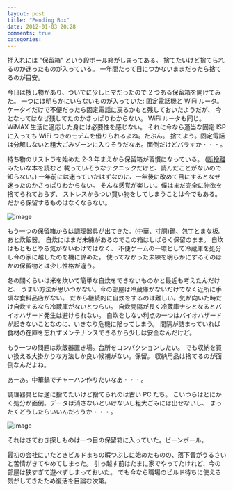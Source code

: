 ```yaml
---
layout: post
title: "Pending Box"
date: 2012-01-03 20:28
comments: true
categories: 
---
```


押入れには "保留箱" という段ボール箱がしまってある。
捨てたいけど捨てられるのか迷ったものが入っている。
一年間たって目につかないままだったら捨てるのが目安。

今日は捜し物があり、ついでに少しヒマだったので 2 つある保留箱を開けてみた。
一つには明らかにいらないものが入っていた: 固定電話機と WiFi ルータ。
ケータイだけで不便だったら固定電話に戻るかもと残しておいたようだが、
今となってはなぜ残してたのかさっぱりわからない。
WiFi ルータも同じ。 WiMAX 生活に適応した身には必要性を感じない。
それに今なら適当な固定 ISP に入っても WiFi つきのモデムを借りられるよね。たぶん。
捨てよう。固定電話は分解しないと粗大ごみゾーンに入りそうだなあ。面倒だけどバラすか・・・。

持ち物のリストラを始めた 2-3 年まえから保留箱が習慣になっている。
([断捨離](http://www.amazon.co.jp/dp/4838720521)みたいな本を読むと
載っていそうなテクニックだけど、読んだことがないので知らない。)
一年前には迷っていたはずなのに、一年後に改めて目にするとなぜ迷ったのかさっぱりわからない。
そんな感覚が楽しい。僕はまだ完全に物欲を捨てられておらず、
ストレスからつい買い物をしてしまうことは今でもある。だから保留するものはなくならない。

![image](https://lh3.googleusercontent.com/-LvPF40scQ4s/TwLNGpGi4UI/AAAAAAAACj4/UvB7Uk3KhLQ/s640/P1000105.JPG)

もう一つの保留箱からは調理器具が出てきた。(中華、寸胴)鍋、包丁とまな板。あと炊飯器。
自炊にはまだ未練があるのでこの箱はしばらく保留のまま。
自炊はもともとやる気がないわけではなく、
不便ゲームの一環として冷蔵庫を処分し今の家に越したのを機に諦めた。
使ってなかった未練を明らかにするそのほかの保留物とは少し性格が違う。

冬の間くらいは米を炊いて簡単な自炊をできないものかと最近も考えたんだけど、
うまい方法が思いつかない。今の部屋は冷蔵庫がないだけでなく近所に手頃な食料品店がない。
だから継続的に自炊をするのは難しい。気が向いた時だけ自炊するなら冷蔵庫がないとつらい。
自炊間隔が長く冷蔵庫ナシとなるとバイオハザード発生は避けられない。
自炊をしない利点の一つはバイオハザードが起きないことなのに、いきなり危機に陥ってしまう。
間隔が詰まっていれば食材の在庫を忘れずメンテナンスできるから少しは安全なんだけど。

もう一つの問題は炊飯器置き場。台所をコンパクションしたい。
でも収納を買い換える大掛かりな方法しか良い候補がない。保留。
収納用品は捨てるのが面倒なんだよね。

あーあ。中華鍋でチャーハン作りたいなあ・・・。

調理器具とは逆に捨てたいけど捨てられのは古い PC たち。
こいつらはとにかく処分が面倒。データは消さないといけないし粗大ごみには出せないし、
まったくどうしたらいいんだろうか・・・。


![image](https://lh6.googleusercontent.com/-cHZsiSykh9M/TwLuvkE1joI/AAAAAAAACnw/Q7uZHD2IcH4/s640/P1000177.JPG)

それはさておき探しものは一つ目の保留箱に入っていた。ビーンボール。

最初の会社にいたときビルドまちの暇つぶしに始めたものの、落下音がうるさいと苦情がきてやめてしまった。
引っ越す前はたまに家でやってたけれど、今の部屋は狭すぎて遊べずしまっておいた。
でも今なら職場のビルド待ちに使える気がしてきたため復活を目論む次第。
